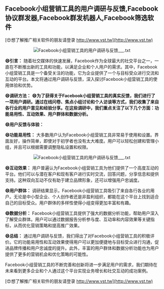 ## **Facebook小组营销工具的用户调研与反馈,Facebook协议群发器,Facebook群发机器人,Facebook筛选软件**

[😍想了解推广相关软件的朋友请登录 http://www.vst.tw](http://www.vst.tw)

 <center><img src="https://vst.tw/MP4/tuiguang/png/4.png" alt="Facebook小组营销工具的用户调研与反馈___.txt"></center>

**😄引言：**
随着社交媒体的快速发展，Facebook作为全球最大的社交平台之一，一直在不断推出新的工具和功能，以满足企业和个人用户的需求。其中，Facebook小组营销工具是一个备受关注的功能，它为企业提供了一个与目标受众进行交流和互动的平台。本文将通过用户调研与反馈，深入探讨Facebook小组营销工具的使用体验和优势。

**😄调研方法：**
**😄为了获得关于Facebook小组营销工具的真实反馈，我们进行了一项用户调研。通过在线问卷、焦点小组讨论和个人访谈等方式，我们收集了来自各行业的用户意见和经验分享。在这些调研中，我们重点关注了以下几个方面：功能易用性、互动效果、用户群体和数据分析。**

**😄用户反馈与体验：**

**😄功能易用性：**
大多数用户认为Facebook小组营销工具非常易于使用和设置。界面友好，操作简单，即使对于初学者也没有太大难度。用户可以轻松创建和管理小组，并且可以根据需要调整隐私设置和权限。

 <center><img src="https://vst.tw/MP4/tuiguang/png/7.png" alt="Facebook小组营销工具的用户调研与反馈___.txt"></center>

**😄互动效果：**
用户普遍认为Facebook小组营销工具为他们提供了一个高度互动的平台。他们可以与潜在客户和现有客户进行实时交流，回答问题，分享信息和提供支持。这种双向互动不仅有助于建立品牌形象，还可以增强用户忠诚度。

**😄用户群体：**
调研结果显示，Facebook小组营销工具吸引了来自各行各业的用户。无论是中小型企业、个人创作者还是非盈利组织，都能在这个平台上找到适合自己的目标受众。用户群体的多样性使得小组变得更加丰富和有趣。

**😄数据分析：**
Facebook小组营销工具提供了强大的数据分析功能，帮助用户深入了解受众群体。用户可以通过数据报告分析参与度、互动率和内容效果等关键指标，从而优化营销策略和提高推广效果。

**😄总结：**
通过用户调研与反馈，我们得出了对Facebook小组营销工具的积极评价。它的功能易用性和互动效果使得用户可以更加便捷地与目标受众进行沟通，促进品牌传播和用户忠诚度的提升。此外，丰富的用户群体和数据分析功能也为用户提供了更多的营销机会和优化策略的可能性。

Facebook小组营销工具的不断完善和创新将进一步满足用户的需求，我们期待在未来看到更多企业和个人通过这个平台实现业务增长和社交互动的成功案例。

[😍想了解推广相关软件的朋友请登录 http://www.vst.tw](http://www.vst.tw)



